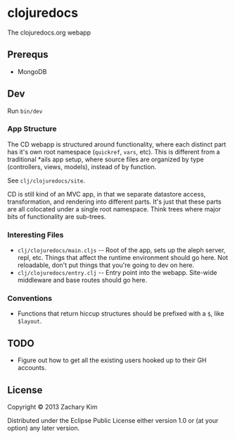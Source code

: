# clojuredocs

The clojuredocs.org webapp

## Prerequs

* MongoDB

## Dev

Run `bin/dev`

### App Structure

The CD webapp is structured around functionality, where each distinct part has it's own root namespace (`quickref`, `vars`, etc). This is different from a traditional *ails app setup, where source files are organized by type (controllers, views, models), instead of by function.

See `clj/clojuredocs/site`.

CD is still kind of an MVC app, in that we separate datastore access, transformation, and rendering into different parts. It's just that these parts are all colocated under a single root namespace. Think trees where major bits of functionality are sub-trees.

### Interesting Files

* `clj/clojuredocs/main.cljs` -- Root of the app, sets up the aleph server, repl, etc. Things that affect the runtime environment should go here. Not reloadable, don't put things that you're going to dev on here.
* `clj/clojuredocs/entry.clj` -- Entry point into the webapp. Site-wide middleware and base routes should go here.

### Conventions

* Functions that return hiccup structures should be prefixed with a `$`, like `$layout`.


## TODO

* Figure out how to get all the existing users hooked up to their GH accounts.


## License

Copyright © 2013 Zachary Kim

Distributed under the Eclipse Public License either version 1.0 or (at
your option) any later version.
